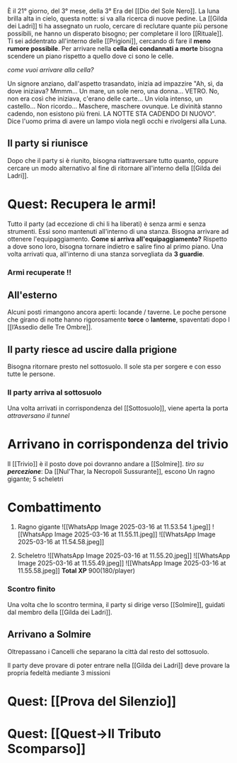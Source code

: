 È il 21° giorno, del 3° mese, della 3° Era del [[Dio del Sole Nero]]. La luna brilla alta in cielo, questa notte: si va alla ricerca di nuove pedine. La [[Gilda dei Ladri]] ti ha assegnato un ruolo, cercare di reclutare quante più persone possibili, ne hanno un disperato bisogno; per completare il loro [[Rituale]].
Ti sei addentrato all'interno delle [[Prigioni]], cercando di fare il **meno rumore possibile**.
Per arrivare nella **cella dei condannati a morte** bisogna scendere un piano rispetto a quello dove ci sono le celle.

*come vuoi arrivare alla cella?* 

Un signore anziano, dall'aspetto trasandato, inizia ad impazzire "Ah, sì, da dove iniziava? Mmmm... Un mare, un sole nero, una donna... VETRO. No, non era così che iniziava, c'erano delle carte... Un viola intenso, un castello... Non ricordo... Maschere, maschere ovunque. Le divinità stanno cadendo, non esistono più freni. LA NOTTE STA CADENDO DI NUOVO". Dice l'uomo prima di avere un lampo viola negli occhi e rivolgersi alla Luna.
## Il party si riunisce
Dopo che il party si è riunito, bisogna riattraversare tutto quanto, oppure cercare un modo alternativo al fine di ritornare all'interno della [[Gilda dei Ladri]].
# Quest: Recupera le armi!
Tutto il party (ad eccezione di chi li ha liberati) è senza armi e senza strumenti. Essi sono mantenuti all'interno di una stanza. 
Bisogna arrivare ad ottenere l'equipaggiamento.
**Come si arriva all'equipaggiamento?** Rispetto a dove sono loro, bisogna tornare indietro e salire fino al primo piano. Una volta arrivati qua, all'interno di una stanza sorvegliata da **3 guardie**.
### Armi recuperate !!
## All'esterno
Alcuni posti rimangono ancora aperti: locande / taverne. Le poche persone che girano di notte hanno rigorosamente **torce** o **lanterne**, spaventati dopo l [[l’Assedio delle Tre Ombre]].
## Il party riesce ad uscire dalla prigione
Bisogna ritornare presto nel sottosuolo. Il sole sta per sorgere e con esso tutte le persone.
### Il party arriva al sottosuolo
Una volta arrivati in corrispondenza del [[Sottosuolo]], viene aperta la porta
*attraversano il tunnel*
# Arrivano in corrispondenza del trivio
Il [[Trivio]] è il posto dove poi dovranno andare a [[Solmire]].
*tiro su **percezione***:
	Da [[Nul'Thar, la Necropoli Sussurante]], escono 
		Un ragno gigante; 5 scheletri
# Combattimento
1) Ragno gigante
![[WhatsApp Image 2025-03-16 at 11.53.54 1.jpeg]]
![[WhatsApp Image 2025-03-16 at 11.55.11.jpeg]]
![[WhatsApp Image 2025-03-16 at 11.54.58.jpeg]]

2) Scheletro
![[WhatsApp Image 2025-03-16 at 11.55.20.jpeg]]
![[WhatsApp Image 2025-03-16 at 11.55.49.jpeg]]
![[WhatsApp Image 2025-03-16 at 11.55.58.jpeg]]
**Total XP** 900(180/player)

### Scontro finito 
Una volta che lo scontro termina, il party si dirige verso [[Solmire]], guidati dal membro della [[Gilda dei Ladri]]. 

## Arrivano a Solmire
Oltrepassano i Cancelli che separano la città dal resto del sottosuolo. 

Il party deve provare di poter entrare nella [[Gilda dei Ladri]] deve provare la propria fedeltà mediante 3 missioni

# Quest: [[Prova del Silenzio]]
# Quest: [[Quest→Il Tributo Scomparso]]
